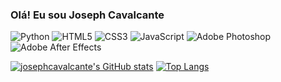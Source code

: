 ### Olá! Eu sou Joseph Cavalcante

![Python](https://img.shields.io/badge/python-3670A0?style=for-the-badge&logo=python&logoColor=ffdd54)
![HTML5](https://img.shields.io/badge/html5-%23E34F26.svg?style=for-the-badge&logo=html5&logoColor=white)
![CSS3](https://img.shields.io/badge/css3-%231572B6.svg?style=for-the-badge&logo=css3&logoColor=white)
![JavaScript](https://img.shields.io/badge/javascript-%23323330.svg?style=for-the-badge&logo=javascript&logoColor=%23F7DF1E)
![Adobe Photoshop](https://img.shields.io/badge/adobe%20photoshop-%2331A8FF.svg?style=for-the-badge&logo=adobe%20photoshop&logoColor=white)
![Adobe After Effects](https://img.shields.io/badge/Adobe%20After%20Effects-9999FF.svg?style=for-the-badge&logo=Adobe%20After%20Effects&logoColor=white)

[![josephcavalcante's GitHub stats](https://github-readme-stats.vercel.app/api?username=josephcavalcante&show_icons=true&theme=nightowl)](https://github.com/josephcavalcante/github-readme-stats)
[![Top Langs](https://github-readme-stats.vercel.app/api/top-langs/?username=josephcavalcante&show_icons=true&theme=nightowl)](https://github.com/josephcavalcante/github-readme-stats)
